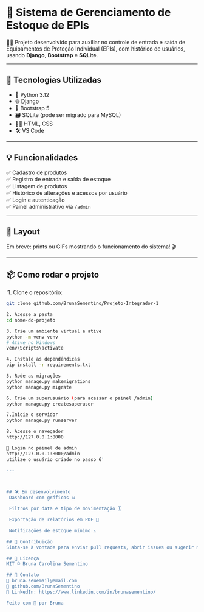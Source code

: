 # 🧤 Sistema de Gerenciamento de Estoque de EPIs

👩‍💻 Projeto desenvolvido para auxiliar no controle de entrada e saída de Equipamentos de Proteção Individual (EPIs), com histórico de usuários, usando **Django**, **Bootstrap** e **SQLite**.

---

## 🚀 Tecnologias Utilizadas

- 🐍 Python 3.12
- 🌐 Django
- 🎨 Bootstrap 5
- 🗃️ SQLite (pode ser migrado para MySQL)
- 🧑‍💻 HTML, CSS
- 🛠️ VS Code

---

## 💡 Funcionalidades

✅ Cadastro de produtos  
✅ Registro de entrada e saída de estoque  
✅ Listagem de produtos  
✅ Histórico de alterações e acessos por usuário  
✅ Login e autenticação  
✅ Painel administrativo via `/admin`  

---

## 📸 Layout

Em breve: prints ou GIFs mostrando o funcionamento do sistema! 🎬

---

## 📦 Como rodar o projeto

'1. Clone o repositório:

```bash
git clone github.com/BrunaSementino/Projeto-Integrador-1

2. Acesse a pasta
cd nome-do-projeto

3. Crie um ambiente virtual e ative
python -m venv venv
# Ative no Windows
venv\Scripts\activate

4. Instale as dependêndicas
pip install -r requirements.txt

5. Rode as migrações
python manage.py makemigrations
python manage.py migrate

6. Crie um superusuário (para acessar o painel /admin)
python manage.py createsuperuser

7.Inicie o servidor
python manage.py runserver

8. Acesse o navegador
http://127.0.0.1:8000

🔐 Login no painel de admin
http://127.0.0.1:8000/admin
utilize o usuário criado no passo 6'

---



## 🛠️ Em desenvolvimento
 Dashboard com gráficos 📊

 Filtros por data e tipo de movimentação 🗓️

 Exportação de relatórios em PDF 🧾

 Notificações de estoque mínimo ⚠️

## 🤝 Contribuição
Sinta-se à vontade para enviar pull requests, abrir issues ou sugerir melhorias! 💬

## 📄 Licença
MIT © Bruna Carolina Sementino

## 💬 Contato
📧 bruna.seuemail@email.com
🐙 github.com/BrunaSementino
💼 LinkedIn: https://www.linkedin.com/in/brunasementino/

Feito com 💜 por Bruna
